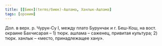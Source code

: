 ```yaml
---
title: [[Биюк](terms/биюк)-Ашлама, Ханлык-Ашлама]
tags: [ороним]
---
```


Дол. в верх. р. Чурук-Су I, между плато Бурунчак и г. Беш-Кош, на вост. окраине
Бахчисарая – 1) тюрк. ашлама – саженец, привитая культура; 2) тюрк. ханлык –
«место, принадлежащее хану».
